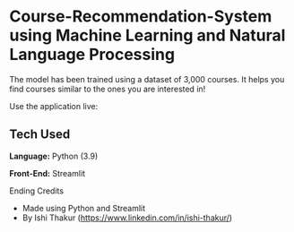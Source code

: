 # Course-Recommendation-System using Machine Learning and Natural Language Processing

The model has been trained using a dataset of 3,000 courses. It helps you find courses similar to the ones you are interested in!



Use the application live:

## Tech Used

**Language:** Python (3.9)

**Front-End:** Streamlit

Ending Credits 
- Made using Python and Streamlit
- By Ishi Thakur (<a>https://www.linkedin.com/in/ishi-thakur/)

